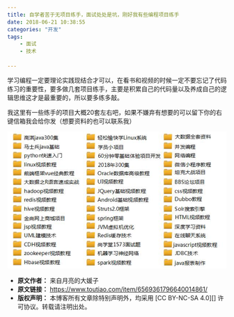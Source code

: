 ```yaml
---
title: 自学者苦于无项目练手，面试处处是坑，刚好我有些编程项目练手
date: 2018-06-21 10:38:55
categories: "开发"
tags:
	- 面试
	- 技术

---
```


学习编程一定要理论实践现结合才可以，在看书和视频的时候一定不要忘记了代码练习的重要性，要多做几套项目练手，主要是积累自己的代码量以及养成自己的逻辑思维这才是最重要的，所以要多练多敲。

我这里有一些练手的项目大概20套左右吧，如果不嫌弃有想要的可以留下你的右键信箱我会给你发（想要资料的也可以联系我）

![自学者苦于无项目练手，面试处处是坑，刚好我有些编程项目练手][URMU-YNRQ-JUMM.jpg]


[URMU-YNRQ-JUMM.jpg]: static/resources/crawler/URMU-YNRQ-JUMM.jpg
 *  **原文作者：** 来自月亮的大媛子
 *  **原文链接：** https://www.toutiao.com/item/6569361796640014861/
 *  **版权声明：** 本博客所有文章除特别声明外，均采用 [CC BY-NC-SA 4.0][] 许可协议。转载请注明出处。
